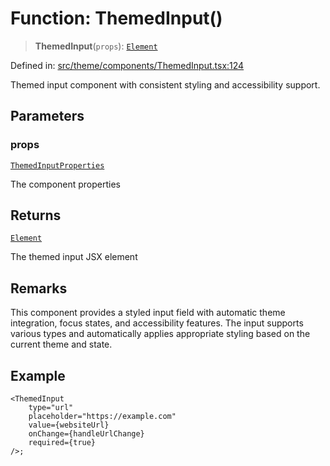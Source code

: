 # Function: ThemedInput()

> **ThemedInput**(`props`): [`Element`](https://github.com/DefinitelyTyped/DefinitelyTyped/blob/80449050d0e5e84f44ffa3fd3dc5651e4747e589/types/react/index.d.ts#L4028)

Defined in: [src/theme/components/ThemedInput.tsx:124](https://github.com/Nick2bad4u/Uptime-Watcher/blob/main/src/theme/components/ThemedInput.tsx#L124)

Themed input component with consistent styling and accessibility support.

## Parameters

### props

[`ThemedInputProperties`](../interfaces/ThemedInputProperties.md)

The component properties

## Returns

[`Element`](https://github.com/DefinitelyTyped/DefinitelyTyped/blob/80449050d0e5e84f44ffa3fd3dc5651e4747e589/types/react/index.d.ts#L4028)

The themed input JSX element

## Remarks

This component provides a styled input field with automatic theme
integration, focus states, and accessibility features. The input supports
various types and automatically applies appropriate styling based on the
current theme and state.

## Example

```tsx
<ThemedInput
    type="url"
    placeholder="https://example.com"
    value={websiteUrl}
    onChange={handleUrlChange}
    required={true}
/>;
```

